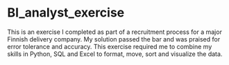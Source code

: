# BI_analyst_exercise

This is an exercise I completed as part of a recruitment process for a major Finnish delivery company. My solution passed the bar and was praised for error tolerance and accuracy. This exercise required me to combine my skills in Python, SQL and Excel to format, move, sort and visualize the data. 

